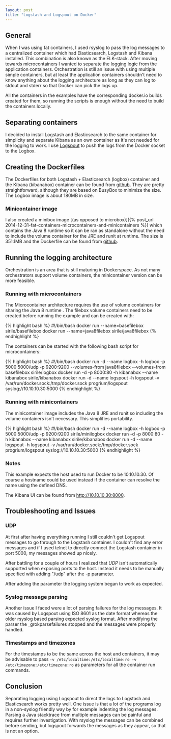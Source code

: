 ```yaml
---
layout: post
title: "Logstash and Logspout on Docker"
---
```


## General

When I was using fat containers, I used rsyslog to pass the log messages to a centralized container which had Elasticsearch, Logstash and Kibana installed. This combination is also known as the ELK-stack. After moving towards microcontainers I wanted to separate the logging logic from the application containers. Orchestration is still an issue with using multiple simple containers, but at least the application containers shouldn't need to know anything about the logging architecture as long as they can log to stdout and stderr so that Docker can pick the logs up.

All the containers in the examples have the corresponding docker.io builds created for them, so running the scripts is enough without the need to build the containers locally.

## Separating containers

I decided to install Logstash and Elasticsearch to the same container for simplicity and separate Kibana as an own container as it's not needed for the logging to work. I use [Logspout](https://github.com/progrium/logspout) to push the logs from the Docker socket to the Logbox.

## Creating the Dockerfiles

The Dockerfiles for both Logstash + Elasticsearch (logbox) container and the Kibana (kibanabox) container can be found from [github](https://github.com/SirIle/microboxes). They are pretty straightforward, although they are based on BusyBox to minimize the size. The Logbox image is about 180MB in size.

### Minicontainer image

I also created a minibox image [(as opposed to microbox)]({% post_url 2014-12-31-fat-containers-microcontainers-and-minicontainers %}) which contains the Java 8 runtime so it can be ran as standalone without the need to include the volume container for the JRE and runit at runtime. The size is 351.1MB and the Dockerfile can be found from [github](https://github.com/SirIle/miniboxes/tree/master/minilogbox).

## Running the logging architecture

Orchestration is an area that is still maturing in Dockerspace. As not many orchestrators support volume containers, the minicontainer version can be more feasible.

### Running with microcontainers

The Microcontainer architecture requires the use of volume containers for sharing the Java 8 runtime . The filebox volume containers need to be created before running the example and can be created with:

{% highlight bash %}
#!/bin/bash
docker run --name=basefilebox sirile/basefilebox
docker run --name=java8filebox sirile/java8filebox
{% endhighlight %}

The containers can be started with the following bash script for microcontainers:

{% highlight bash %}
#!/bin/bash
docker run -d --name logbox -h logbox -p 5000:5000/udp -p 9200:9200 --volumes-from java8filebox --volumes-from basefilebox sirile/logbox
docker run -d -p 8000:80 -h kibanabox --name kibanabox sirile/kibanabox
docker run -d --name logspout -h logspout -v /var/run/docker.sock:/tmp/docker.sock progrium/logspout syslog://10.10.10.30:5000
{% endhighlight %}

### Running with minicontainers

The minicontainer image includes the Java 8 JRE and runit so including the volume containers isn't necessary. This simplifies portability.

{% highlight bash %}
#!/bin/bash
docker run -d --name logbox -h logbox -p 5000:5000/udp -p 9200:9200 sirile/minilogbox
docker run -d -p 8000:80 -h kibanabox --name kibanabox sirile/kibanabox
docker run -d --name logspout -h logspout -v /var/run/docker.sock:/tmp/docker.sock progrium/logspout syslog://10.10.10.30:5000
{% endhighlight %}

### Notes

This example expects the host used to run Docker to be 10.10.10.30. Of course a hostname could be used instead if the container can resolve the name using the defined DNS.

The Kibana UI can be found from http://10.10.10.30:8000.

## Troubleshooting and Issues

### UDP

At first after having everything running I still couldn't get Logspout messages to go through to the Logstash container. I couldn't find any error messages and if I used telnet to directly connect the Logstash container in port 5000, my messages showed up nicely.

After battling for a couple of hours I realized that *UDP* isn't automatically supported when exposing ports to the host. Instead it needs to be manually specified with adding "/udp" after the -p parameter.

After adding the parameter the logging system began to work as expected.

### Syslog message parsing

Another issue I faced were a lot of parsing failures for the log messages. It was caused by Logspout using ISO 8601 as the date format whereas the older rsyslog based parsing expected syslog format. After modifying the parser the _grokparsefailures stopped and the messages were properly handled.

### Timestamps and timezones

For the timestamps to be the same across the host and containers, it may be advisable to pass `-v /etc/localtime:/etc/localtime:ro -v /etc/timezone:/etc/timezone:ro` as parameters for all the container run commands.

## Conclusion

Separating logging using Logspout to direct the logs to Logstash and Elasticsearch works pretty well. One issue is that a lot of the programs log in a non-syslog friendly way by for example indenting the log messages. Parsing a Java stacktrace from multiple messages can be painful and requires further investigation. With rsyslog the messages can be combined before sending, but logspout forwards the messages as they appear, so that is not an option.
